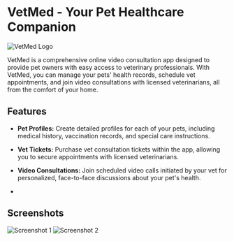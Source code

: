 # VetMed - Your Pet Healthcare Companion

![VetMed Logo](link_to_your_logo.png)

VetMed is a comprehensive online video consultation app designed to provide pet owners with easy access to veterinary professionals. With VetMed, you can manage your pets' health records, schedule vet appointments, and join video consultations with licensed veterinarians, all from the comfort of your home.

## Features

- **Pet Profiles:** Create detailed profiles for each of your pets, including medical history, vaccination records, and special care instructions.

- **Vet Tickets:** Purchase vet consultation tickets within the app, allowing you to secure appointments with licensed veterinarians.

- **Video Consultations:** Join scheduled video calls initiated by your vet for personalized, face-to-face discussions about your pet's health.
- 

## Screenshots

![Screenshot 1]()
![Screenshot 2](https://drive.google.com/drive/folders/1-ONX62eJ0v8_3YnnlUmABdeEmsXos4zI?fbclid=IwAR0puQLtR-BWrNvyH2LgkMCkdHWSAOa9koaY4myXJTf-byWKCZzNmlw3cNE)



